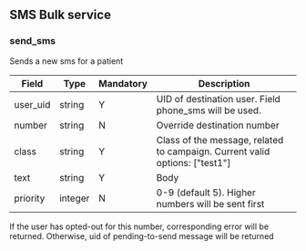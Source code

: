 ## SMS Bulk service

### send_sms

Sends a new sms for a patient

|Field|Type|Mandatory|Description
|---|---|---|---
|user_uid|string|Y|UID of destination user. Field phone_sms will be used.
|number|string|N|Override destination number
|class|string|Y|Class of the message, related to campaign. Current valid options: ["test1"]
|text|string|Y|Body
|priority|integer|N|0-9 (default 5). Higher numbers will be sent first

If the user has opted-out for this number, corresponding error will be returned.
Otherwise, uid of pending-to-send message will be returned
